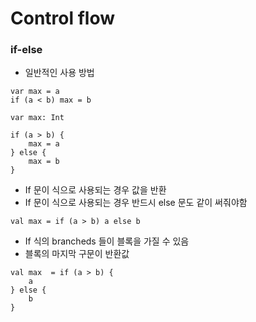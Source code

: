 # Control flow

### if-else

-   일반적인 사용 방법

```
var max = a
if (a < b) max = b
```

```
var max: Int

if (a > b) {
    max = a
} else {
    max = b
}
```

-   If 문이 식으로 사용되는 경우 값을 반환
-   If 문이 식으로 사용되는 경우 반드시 else 문도 같이 써줘야함

```
val max = if (a > b) a else b
```

-   If 식의 brancheds 들이 블록을 가질 수 있음
-   블록의 마지막 구문이 반환값

```
val max  = if (a > b) {
    a
} else {
    b
}
```
